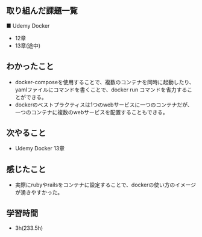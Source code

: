 ## 取り組んだ課題一覧
■ Udemy Docker
- 12章
- 13章(途中)
## わかったこと
- docker-composeを使用することで、複数のコンテナを同時に起動したり、yamlファイルにコマンドを書くことで、docker run コマンドを省力することができる。
- dockerのベストプラクティスは1つのwebサービスに一つのコンテナだが、一つのコンテナに複数のwebサービスを配置することもできる。
## 次やること
- Udemy Docker  13章
## 感じたこと
- 実際にrubyやrailsをコンテナに設定することで、dockerの使い方のイメージが湧きやすかった。
## 学習時間
- 3h(233.5h)


